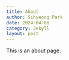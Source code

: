 ```yaml
---
title: About
author: Sihyeong Park
date: 2024-04-08
category: Jekyll
layout: post
---
```


This is an about page.
